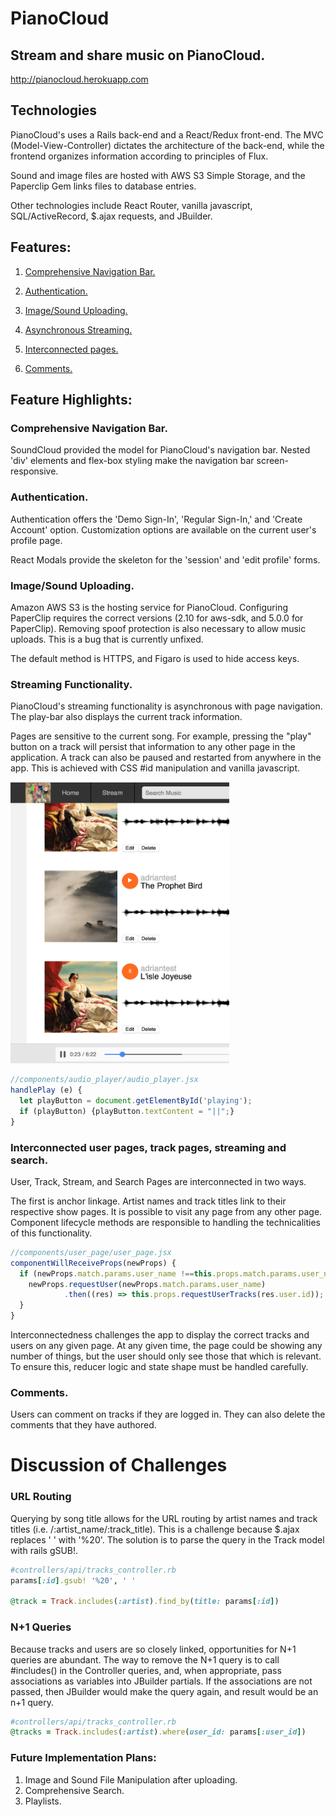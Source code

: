 # PianoCloud

## Stream and share music on PianoCloud.

http://pianocloud.herokuapp.com

## Technologies
PianoCloud's uses a Rails back-end and a React/Redux front-end. The MVC (Model-View-Controller) dictates the architecture of the back-end, while the frontend organizes information according to principles of Flux.

Sound and image files are hosted with AWS S3 Simple Storage, and the Paperclip Gem links files to database entries.

Other technologies include React Router, vanilla javascript, SQL/ActiveRecord, $.ajax requests, and JBuilder.

## Features:

1. [Comprehensive Navigation Bar.](#nav)

2. [Authentication.](#auth)

3. [Image/Sound Uploading.](#upload)

4. [Asynchronous Streaming.](#stream)

5. [Interconnected pages.](#pages)

6. [Comments.](#comments)

## Feature Highlights:

### <a name="nav"></a>Comprehensive Navigation Bar.

SoundCloud provided the model for PianoCloud's navigation bar. Nested 'div' elements and flex-box styling make the navigation bar screen-responsive.

### <a name="auth"></a>Authentication.

Authentication offers the 'Demo Sign-In', 'Regular Sign-In,' and 'Create Account' option. Customization options are available on the current user's profile page.

React Modals provide the skeleton for the 'session' and 'edit profile' forms.

### <a name="upload"></a>Image/Sound Uploading.

Amazon AWS S3 is the hosting service for PianoCloud. Configuring PaperClip requires the correct versions (2.10 for aws-sdk, and 5.0.0 for PaperClip). Removing spoof protection is also necessary to allow music uploads. This is a bug that is currently unfixed.

The default method is HTTPS, and Figaro is used to hide access keys.

### <a name="stream"></a>Streaming Functionality.

PianoCloud's streaming functionality is asynchronous with page navigation. The play-bar also displays the current track information.

Pages are sensitive to the current song. For example, pressing the "play" button on a track will persist that information to any other page in the application. A track can also be paused and restarted from anywhere in the app.  This is achieved with CSS #id manipulation and vanilla javascript.

<img height="450px" width="350px" src="https://github.com/Adrianjewell91/PianoCloud/blob/master/FSP/button-persistence1.png"/>

```javascript
//components/audio_player/audio_player.jsx
handlePlay (e) {
  let playButton = document.getElementById('playing');
  if (playButton) {playButton.textContent = "||";}
}
```


### <a name="pages"></a>Interconnected user pages, track pages, streaming and search.

User, Track, Stream, and Search Pages are interconnected in two ways.

The first is anchor linkage. Artist names and track titles link to their respective show pages.  It is possible to visit any page from any other page. Component lifecycle methods are responsible to handling the technicalities of this functionality.

```javascript
//components/user_page/user_page.jsx
componentWillReceiveProps(newProps) {
  if (newProps.match.params.user_name !==this.props.match.params.user_name) {
    newProps.requestUser(newProps.match.params.user_name)
            .then((res) => this.props.requestUserTracks(res.user.id));
  }
}
```

Interconnectedness challenges the app to display the correct tracks and users on any given page. At any given time, the page could be showing any number of things, but the user should only see those that which is relevant. To ensure this, reducer logic and state shape must be handled carefully.

### <a name="comments"></a>Comments.

Users can comment on tracks if they are logged in. They can also delete the comments that they have authored.

# Discussion of Challenges

### URL Routing

Querying by song title allows for the URL routing by artist names and track titles (i.e. /:artist_name/:track_title). This is a challenge because $.ajax replaces ' ' with '%20'. The solution is to parse the query in the Track model with rails gSUB!.  

```ruby
#controllers/api/tracks_controller.rb
params[:id].gsub! '%20', ' '

@track = Track.includes(:artist).find_by(title: params[:id])
```


### N+1 Queries
Because tracks and users are so closely linked, opportunities for N+1 queries are abundant. The way to remove the N+1 query is to call #includes() in the Controller queries, and, when appropriate, pass associations as variables into JBuilder partials. If the associations are not passed, then JBuilder would make the query again, and result would be an n+1 query.

```ruby
#controllers/api/tracks_controller.rb
@tracks = Track.includes(:artist).where(user_id: params[:user_id])
```

### Future Implementation Plans:

1. Image and Sound File Manipulation after uploading.
2. Comprehensive Search.
3. Playlists.

